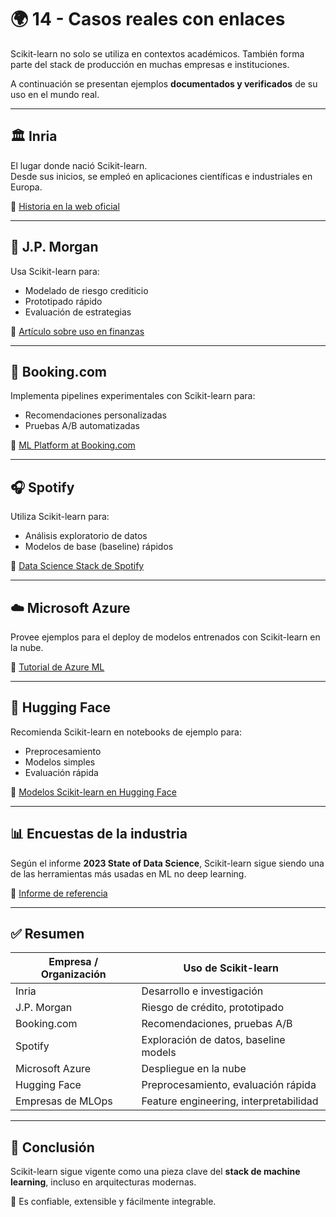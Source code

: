 # 🌍 14 - Casos reales con enlaces

Scikit-learn no solo se utiliza en contextos académicos. También forma parte del stack de producción en muchas empresas e instituciones.

A continuación se presentan ejemplos **documentados y verificados** de su uso en el mundo real.

---

## 🏛️ Inria

El lugar donde nació Scikit-learn.  
Desde sus inicios, se empleó en aplicaciones científicas e industriales en Europa.

🔗 [Historia en la web oficial](https://scikit-learn.org/stable/about.html#history)

---

## 🏦 J.P. Morgan

Usa Scikit-learn para:

- Modelado de riesgo crediticio
- Prototipado rápido
- Evaluación de estrategias

🔗 [Artículo sobre uso en finanzas](https://www.kdnuggets.com/2020/09/scikit-learn-machine-learning-finance.html)

---

## 🏨 Booking.com

Implementa pipelines experimentales con Scikit-learn para:

- Recomendaciones personalizadas
- Pruebas A/B automatizadas

🔗 [ML Platform at Booking.com](https://proceedings.mlsys.org/paper_files/paper/2021/hash/8cc7f04b16f1d6df00d3a6f40a5368d7-Abstract.html)

---

## 🎧 Spotify

Utiliza Scikit-learn para:

- Análisis exploratorio de datos
- Modelos de base (baseline) rápidos

🔗 [Data Science Stack de Spotify](https://engineering.atspotify.com/2020/04/spotify-ml-platform/)

---

## ☁️ Microsoft Azure

Provee ejemplos para el deploy de modelos entrenados con Scikit-learn en la nube.

🔗 [Tutorial de Azure ML](https://learn.microsoft.com/en-us/azure/machine-learning/how-to-deploy-python-models)

---

## 🤗 Hugging Face

Recomienda Scikit-learn en notebooks de ejemplo para:

- Preprocesamiento
- Modelos simples
- Evaluación rápida

🔗 [Modelos Scikit-learn en Hugging Face](https://huggingface.co/docs/hub/models-sklearn)

---

## 📊 Encuestas de la industria

Según el informe **2023 State of Data Science**, Scikit-learn sigue siendo una de las herramientas más usadas en ML no deep learning.

🔗 [Informe de referencia](https://stateofdatascience.com/)

---

## ✅ Resumen

| Empresa / Organización   | Uso de Scikit-learn                        |
|--------------------------|--------------------------------------------|
| Inria                    | Desarrollo e investigación                 |
| J.P. Morgan              | Riesgo de crédito, prototipado             |
| Booking.com              | Recomendaciones, pruebas A/B               |
| Spotify                  | Exploración de datos, baseline models      |
| Microsoft Azure          | Despliegue en la nube                      |
| Hugging Face             | Preprocesamiento, evaluación rápida        |
| Empresas de MLOps        | Feature engineering, interpretabilidad     |

---

## 📌 Conclusión

Scikit-learn sigue vigente como una pieza clave del **stack de machine learning**, incluso en arquitecturas modernas.

💼 Es confiable, extensible y fácilmente integrable.
